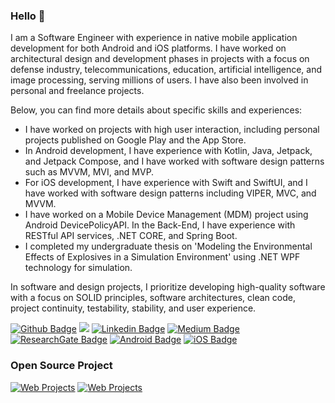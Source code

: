### Hello 👋

<!--
**ResulSilay/ResulSilay** is a ✨ _special_ ✨ repository because its `README.md` (this file) appears on your GitHub profile.
-->

I am a Software Engineer with experience in native mobile application development for both Android and iOS platforms. I have worked on architectural design and development phases in projects with a focus on defense industry, telecommunications, education, artificial intelligence, and image processing, serving millions of users. I have also been involved in personal and freelance projects.

Below, you can find more details about specific skills and experiences:

- I have worked on projects with high user interaction, including personal projects published on Google Play and the App Store.
- In Android development, I have experience with Kotlin, Java, Jetpack, and Jetpack Compose, and I have worked with software design patterns such as MVVM, MVI, and MVP.
- For iOS development, I have experience with Swift and SwiftUI, and I have worked with software design patterns including VIPER, MVC, and MVVM.
- I have worked on a Mobile Device Management (MDM) project using Android DevicePolicyAPI.
In the Back-End, I have experience with RESTful API services, .NET CORE, and Spring Boot.
- I completed my undergraduate thesis on 'Modeling the Environmental Effects of Explosives in a Simulation Environment' using .NET WPF technology for simulation.

In software and design projects, I prioritize developing high-quality software with a focus on SOLID principles, software architectures, clean code, project continuity, testability, stability, and user experience.

[![Github Badge](https://img.shields.io/badge/>-000?style=for-the-badge&logo=github)](https://www.linkedin.com/in/resulsilay/)
![](https://komarev.com/ghpvc/?username=ResulSilay&color=000000&style=for-the-badge&label=VIEWS)
[![Linkedin Badge](https://img.shields.io/badge/LINKEDIN-000?style=for-the-badge&logo=linkedin&logoColor=0A66C2)](https://www.linkedin.com/in/resulsilay/)
[![Medium Badge](https://img.shields.io/badge/MEDIUM-000?style=for-the-badge&logo=medium)](https://resulsilay.medium.com/)
[![ResearchGate Badge](https://img.shields.io/badge/Researchgate-000?style=for-the-badge&logo=researchgate)](https://www.researchgate.net/profile/Resul-Silay)
[![Android Badge](https://img.shields.io/badge/android-000?style=for-the-badge&logo=android)](https://www.linkedin.com/in/resulsilay/)
[![iOS Badge](https://img.shields.io/badge/iOS-000?style=for-the-badge&logo=apple)](https://www.linkedin.com/in/resulsilay/)

### Open Source Project
[![Web Projects](https://github-readme-stats.vercel.app/api/pin/?username=ResulSilay&repo=jenci&border_color=3DDC84&bg_color=0D1117&title_color=3DDC84&text_color=3DDC84&icon_color=3DDC84)](https://github.com/alsiam/web-projects)
[![Web Projects](https://github-readme-stats.vercel.app/api/pin/?username=ResulSilay&repo=EEA&border_color=0066cb&bg_color=0D1117&title_color=0066cb&text_color=0066cb&icon_color=0066cb)](https://github.com/alsiam/web-projects)
